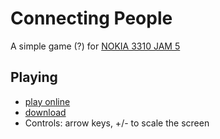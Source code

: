 # Connecting People

A simple game (?) for [NOKIA 3310 JAM 5](https://itch.io/jam/nokiajam5)

## Playing
- [play online](https://premek.itch.io/connecting-people)
- [download](../../releases)
- Controls: arrow keys, +/- to scale the screen

